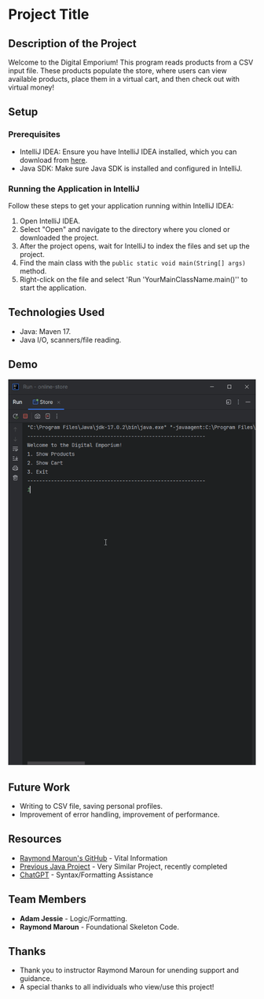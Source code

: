 # Project Title

## Description of the Project

Welcome to the Digital Emporium! This program reads products from a CSV input file.
These products populate the store, where users can view available products, place them in a virtual cart,
and then check out with virtual money!


## Setup

### Prerequisites

- IntelliJ IDEA: Ensure you have IntelliJ IDEA installed, which you can download from [here](https://www.jetbrains.com/idea/download/).
- Java SDK: Make sure Java SDK is installed and configured in IntelliJ.

### Running the Application in IntelliJ

Follow these steps to get your application running within IntelliJ IDEA:

1. Open IntelliJ IDEA.
2. Select "Open" and navigate to the directory where you cloned or downloaded the project.
3. After the project opens, wait for IntelliJ to index the files and set up the project.
4. Find the main class with the `public static void main(String[] args)` method.
5. Right-click on the file and select 'Run 'YourMainClassName.main()'' to start the application.

## Technologies Used

- Java: Maven 17.
- Java I/O, scanners/file reading.

## Demo

![Full Demonstration](store-demo.gif)

## Future Work

- Writing to CSV file, saving personal profiles.
- Improvement of error handling, improvement of performance.

## Resources

- [Raymond Maroun's GitHub](https://github.com/RayMaroun/yearup-spring-section-10-2025/tree/master/pluralsight) - Vital Information
- [Previous Java Project](https://github.com/AdampJessie/FinancialTracker) - Very Similar Project, recently completed
- [ChatGPT](https://chatgpt.com/) - Syntax/Formatting Assistance

## Team Members

- **Adam Jessie** - Logic/Formatting.
- **Raymond Maroun** - Foundational Skeleton Code.

## Thanks

- Thank you to instructor Raymond Maroun for unending support and guidance.
- A special thanks to all individuals who view/use this project!
 